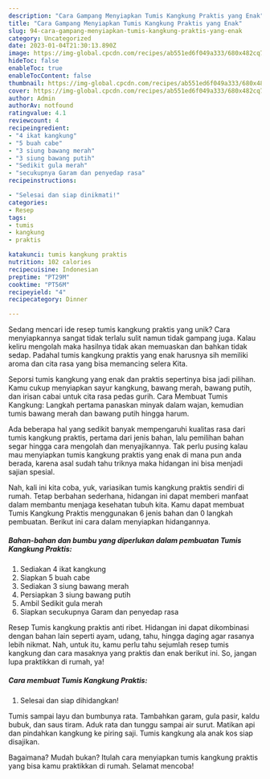 ```yaml
---
description: "Cara Gampang Menyiapkan Tumis Kangkung Praktis yang Enak"
title: "Cara Gampang Menyiapkan Tumis Kangkung Praktis yang Enak"
slug: 94-cara-gampang-menyiapkan-tumis-kangkung-praktis-yang-enak
category: Uncategorized
date: 2023-01-04T21:30:13.890Z
image: https://img-global.cpcdn.com/recipes/ab551ed6f049a333/680x482cq70/tumis-kangkung-praktis-foto-resep-utama.jpg
hideToc: false
enableToc: true
enableTocContent: false
thumbnail: https://img-global.cpcdn.com/recipes/ab551ed6f049a333/680x482cq70/tumis-kangkung-praktis-foto-resep-utama.jpg
cover: https://img-global.cpcdn.com/recipes/ab551ed6f049a333/680x482cq70/tumis-kangkung-praktis-foto-resep-utama.jpg
author: Admin
authorAv: notfound
ratingvalue: 4.1
reviewcount: 4
recipeingredient:
- "4 ikat kangkung"
- "5 buah cabe"
- "3 siung bawang merah"
- "3 siung bawang putih"
- "Sedikit gula merah"
- "secukupnya Garam dan penyedap rasa"
recipeinstructions:

- "Selesai dan siap dinikmati!"
categories:
- Resep
tags:
- tumis
- kangkung
- praktis

katakunci: tumis kangkung praktis 
nutrition: 102 calories
recipecuisine: Indonesian
preptime: "PT29M"
cooktime: "PT56M"
recipeyield: "4"
recipecategory: Dinner

---
```





Sedang mencari ide resep tumis kangkung praktis yang unik? Cara menyiapkannya sangat tidak terlalu sulit namun tidak gampang juga. Kalau keliru mengolah maka hasilnya tidak akan memuaskan dan bahkan tidak sedap. Padahal tumis kangkung praktis yang enak harusnya sih memiliki aroma dan cita rasa yang bisa memancing selera Kita.





Seporsi tumis kangkung yang enak dan praktis sepertinya bisa jadi pilihan. Kamu cukup menyiapkan sayur kangkung, bawang merah, bawang putih, dan irisan cabai untuk cita rasa pedas gurih. Cara Membuat Tumis Kangkung: Langkah pertama panaskan minyak dalam wajan, kemudian tumis bawang merah dan bawang putih hingga harum.

Ada beberapa hal yang sedikit banyak mempengaruhi kualitas rasa dari tumis kangkung praktis, pertama dari jenis bahan, lalu pemilihan bahan segar hingga cara mengolah dan menyajikannya. Tak perlu pusing kalau mau menyiapkan tumis kangkung praktis yang enak di mana pun anda berada, karena asal sudah tahu triknya maka hidangan ini bisa menjadi sajian spesial.






Nah, kali ini kita coba, yuk, variasikan tumis kangkung praktis sendiri di rumah. Tetap berbahan sederhana, hidangan ini dapat memberi manfaat dalam membantu menjaga kesehatan tubuh kita. Kamu dapat membuat Tumis Kangkung Praktis menggunakan 6 jenis bahan dan 0 langkah pembuatan. Berikut ini cara dalam menyiapkan hidangannya.

<!--inarticleads1-->

##### Bahan-bahan dan bumbu yang diperlukan dalam pembuatan Tumis Kangkung Praktis:

1. Sediakan 4 ikat kangkung
1. Siapkan 5 buah cabe
1. Sediakan 3 siung bawang merah
1. Persiapkan 3 siung bawang putih
1. Ambil Sedikit gula merah
1. Siapkan secukupnya Garam dan penyedap rasa


Resep Tumis kangkung praktis anti ribet. Hidangan ini dapat dikombinasi dengan bahan lain seperti ayam, udang, tahu, hingga daging agar rasanya lebih nikmat. Nah, untuk itu, kamu perlu tahu sejumlah resep tumis kangkung dan cara masaknya yang praktis dan enak berikut ini. So, jangan lupa praktikkan di rumah, ya! 

<!--inarticleads2-->

##### Cara membuat Tumis Kangkung Praktis:


1. Selesai dan siap dihidangkan!

Tumis sampai layu dan bumbunya rata. Tambahkan garam, gula pasir, kaldu bubuk, dan saus tiram. Aduk rata dan tunggu sampai air surut. Matikan api dan pindahkan kangkung ke piring saji. Tumis kangkung ala anak kos siap disajikan. 

Bagaimana? Mudah bukan? Itulah cara menyiapkan tumis kangkung praktis yang bisa kamu praktikkan di rumah. Selamat mencoba!
